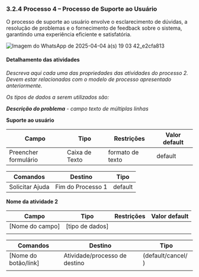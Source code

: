 ### 3.2.4 Processo 4 – Processo de Suporte ao Usuário

O processo de suporte ao usuário envolve o esclarecimento de dúvidas, a resolução de problemas e o fornecimento de feedback sobre o sistema, garantindo uma experiência eficiente e satisfatória.

![Imagem do WhatsApp de 2025-04-04 à(s) 19 03 42_e2cfa813](https://github.com/user-attachments/assets/4cea447f-fb2b-472d-abb3-02bca970e252)

#### Detalhamento das atividades

_Descreva aqui cada uma das propriedades das atividades do processo 2. 
Devem estar relacionadas com o modelo de processo apresentado anteriormente._

_Os tipos de dados a serem utilizados são:_

_**Descrição do problema** - campo texto de múltiplas linhas_

**Suporte ao usuário**

| **Campo** | **Tipo** | **Restrições** | **Valor default** |
| --- | --- | --- | --- |
| Preencher formulário | Caixa de Texto   | formato de texto | default |


| **Comandos** | **Destino** | **Tipo** |
| --- | --- | --- |
| Solicitar Ajuda | Fim do Processo 1 | default |



**Nome da atividade 2**

| **Campo**       | **Tipo**         | **Restrições** | **Valor default** |
| ---             | ---              | ---            | ---               |
| [Nome do campo] | [tipo de dados]  |                |                   |
|                 |                  |                |                   |

| **Comandos**         |  **Destino**                   | **Tipo**          |
| ---                  | ---                            | ---               |
| [Nome do botão/link] | Atividade/processo de destino  | (default/cancel/  ) |
|                      |                                |                   |
